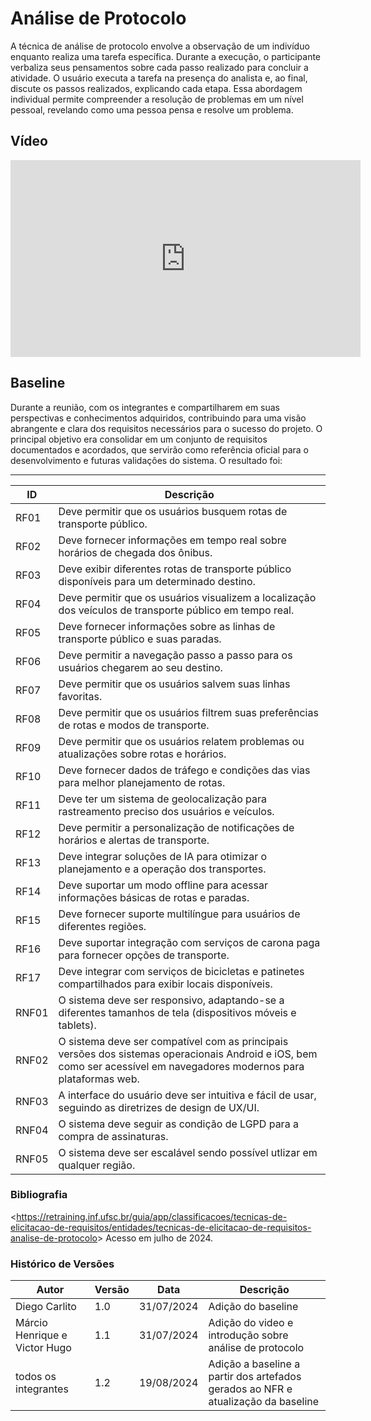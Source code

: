 # Análise de Protocolo 

A técnica de análise de protocolo envolve a observação de um indivíduo enquanto realiza uma tarefa específica. Durante a execução, o participante verbaliza seus pensamentos sobre cada passo realizado para concluir a atividade. O usuário executa a tarefa na presença do analista e, ao final, discute os passos realizados, explicando cada etapa. Essa abordagem individual permite compreender a resolução de problemas em um nível pessoal, revelando como uma pessoa pensa e resolve um problema.

## Vídeo 

<iframe width="560" height="315" src="https://www.youtube.com/embed/FZbESQrpFEQ?si=GeaYq3A5EiJzsZe3" title="YouTube video player" frameborder="0" allow="accelerometer; autoplay; clipboard-write; encrypted-media; gyroscope; picture-in-picture; web-share" referrerpolicy="strict-origin-when-cross-origin" allowfullscreen></iframe>


## Baseline

Durante a reunião, com os integrantes e compartilharem em suas perspectivas e conhecimentos adquiridos, contribuindo para uma visão abrangente e clara dos requisitos necessários para o sucesso do projeto. O principal objetivo era consolidar em um conjunto de requisitos documentados e acordados, que servirão como referência oficial para o desenvolvimento e futuras validações do sistema. O resultado foi:

---

|ID | Descrição|
|---|---|
| RF01|Deve permitir que os usuários busquem rotas de transporte público. |
| RF02|Deve fornecer informações em tempo real sobre horários de chegada dos ônibus. |
| RF03|Deve exibir diferentes rotas de transporte público disponíveis para um determinado destino. |
| RF04|Deve permitir que os usuários visualizem a localização dos veículos de transporte público em tempo real. |
| RF05|Deve fornecer informações sobre as linhas de transporte público e suas paradas. |
| RF06|Deve permitir a navegação passo a passo para os usuários chegarem ao seu destino. |
| RF07|Deve permitir que os usuários salvem suas linhas favoritas. |
| RF08|Deve permitir que os usuários filtrem suas preferências de rotas e modos de transporte. |
| RF09|Deve permitir que os usuários relatem problemas ou atualizações sobre rotas e horários. |
| RF10|Deve fornecer dados de tráfego e condições das vias para melhor planejamento de rotas. |
| RF11|Deve ter um sistema de geolocalização para rastreamento preciso dos usuários e veículos. |
| RF12|Deve permitir a personalização de notificações de horários e alertas de transporte. |
| RF13|Deve integrar soluções de IA para otimizar o planejamento e a operação dos transportes. |
| RF14|Deve suportar um modo offline para acessar informações básicas de rotas e paradas. |
|RF15|Deve fornecer suporte multilíngue para usuários de diferentes regiões.|
|RF16|Deve suportar integração com serviços de carona paga para fornecer opções de transporte.|
|RF17|Deve integrar com serviços de bicicletas e patinetes compartilhados para exibir locais disponíveis.|
|RNF01|O sistema deve ser responsivo, adaptando-se a diferentes tamanhos de tela (dispositivos móveis e tablets).|
|RNF02|O sistema deve ser compatível com as principais versões dos sistemas operacionais Android e iOS, bem como ser acessível em navegadores modernos para plataformas web.|
| RNF03|  A interface do usuário deve ser intuitiva e fácil de usar, seguindo as diretrizes de design de UX/UI.|
| RNF04|  O sistema deve seguir as condição de LGPD para a compra de assinaturas.|
| RNF05|  O sistema deve ser escalável sendo possível utlizar em qualquer região.|

### Bibliografia

<<https://retraining.inf.ufsc.br/guia/app/classificacoes/tecnicas-de-elicitacao-de-requisitos/entidades/tecnicas-de-elicitacao-de-requisitos-analise-de-protocolo>> Acesso em julho de 2024.

### Histórico de Versões

| Autor | Versão | Data| Descrição|
|--|---|---|-----------------|
|Diego Carlito| 1.0| 31/07/2024| Adição do baseline|
|Márcio Henrique e Victor Hugo| 1.1| 31/07/2024| Adição do video e introdução sobre análise de protocolo|
|todos os integrantes| 1.2| 19/08/2024| Adição a baseline a partir dos artefados gerados ao NFR e atualização da baseline|
